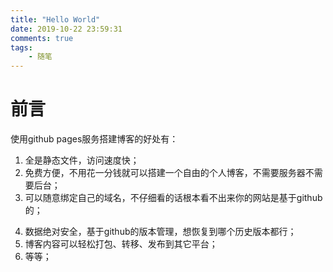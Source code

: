 ```yaml
---
title: "Hello World"
date: 2019-10-22 23:59:31
comments: true
tags:
	- 随笔
---
```


# 前言 

使用github pages服务搭建博客的好处有： 
1. 全是静态文件，访问速度快； 
2. 免费方便，不用花一分钱就可以搭建一个自由的个人博客，不需要服务器不需要后台； 
3. 可以随意绑定自己的域名，不仔细看的话根本看不出来你的网站是基于github的； 
<!--more-->
4. 数据绝对安全，基于github的版本管理，想恢复到哪个历史版本都行； 
5. 博客内容可以轻松打包、转移、发布到其它平台； 
6. 等等； 


